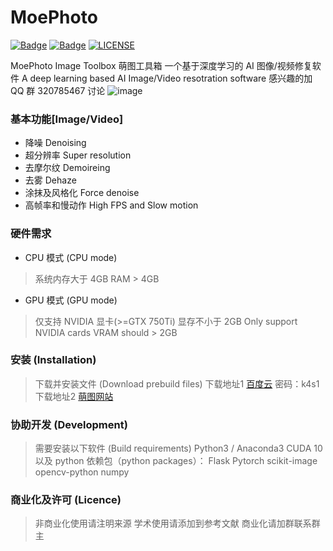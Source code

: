 # MoePhoto

[![Badge](https://img.shields.io/badge/version-5.3.6-brightgreen.svg)](https://github.com/opteroncx/MoePhoto/blob/master/update_log.txt)
[![Badge](https://img.shields.io/badge/link-may--workshop-blueviolet.svg)](http://may-workshop.com/?page_id=373)
[![LICENSE](https://img.shields.io/badge/license-Anti%20996-blue.svg)](https://github.com/996icu/996.ICU/blob/master/LICENSE)

MoePhoto Image Toolbox 萌图工具箱
一个基于深度学习的 AI 图像/视频修复软件
A deep learning based AI Image/Video resotration software
感兴趣的加 QQ 群 320785467 讨论
![image](https://github.com/opteroncx/MoePhoto/blob/master/images/example1s.png)

### 基本功能[Image/Video]

- 降噪 Denoising
- 超分辨率 Super resolution
- 去摩尔纹 Demoireing
- 去雾 Dehaze
- 涂抹及风格化 Force denoise
- 高帧率和慢动作 High FPS and Slow motion

### 硬件需求

- CPU 模式 (CPU mode)
> 系统内存大于 4GB
> RAM > 4GB
- GPU 模式 (GPU mode)
> 仅支持 NVIDIA 显卡(>=GTX 750Ti)
> 显存不小于 2GB
> Only support NVIDIA cards
> VRAM should > 2GB

### 安装 (Installation)

> 下载并安装文件 (Download prebuild files)
> 下载地址1 [百度云](http://pan.baidu.com/s/1W5DQTepe6jT6TGu4QFAPXg) 密码：k4s1
> 下载地址2 [萌图网站](https://pan.moephoto.tech:2233/index.php/s/B3o74e6AXHGxEjQ)

### 协助开发 (Development)

> 需要安装以下软件 (Build requirements)
> Python3 / Anaconda3
> CUDA 10
> 以及 python 依赖包（python packages）：
> Flask
> Pytorch
> scikit-image
> opencv-python
> numpy

### 商业化及许可 (Licence)

> 非商业化使用请注明来源
> 学术使用请添加到参考文献
> 商业化请加群联系群主
